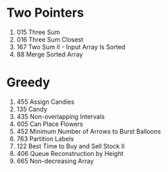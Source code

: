 # Two Pointers
1. 015 Three Sum
2. 016 Three Sum Closest
3. 167	Two Sum II - Input Array Is Sorted
4. 88	Merge Sorted Array
# Greedy
1. 455 Assign Candies
2. 135 Candy
3. 435	Non-overlapping Intervals
4. 605	Can Place Flowers
5. 452	Minimum Number of Arrows to Burst Balloons
6. 763	Partition Labels
7. 122	Best Time to Buy and Sell Stock II
8. 406	Queue Reconstruction by Height
9. 665	Non-decreasing Array

